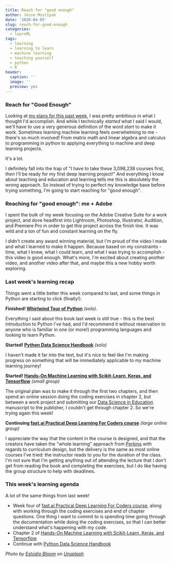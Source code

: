 ```yaml
---
title: Reach for "good enough"
author: Jesse Mostipak
date: '2020-04-05'
slug: reach-for-good-enough
categories:
  - learnML
tags:
  - learning
  - learning to learn
  - machine learning
  - teaching yourself
  - python
  - R
header:
  caption: ''
  image: ''
  preview: yes
---
```


### Reach for "Good Enough"
Looking at <a href="https://www.jessemaegan.com/post/finding-your-just-right-learning-resources/" target="_blank">my plans for this past week</a>, I was pretty ambitious in what I thought I'd accomplish. 
And while I technically _started_ what I said I would, we'll have to use a very generous definition of the word _start_ to make it work.
Sometimes learning machine learning feels overwhelming to me - there's so much involved! From matrix math and linear algebra and calculus to programming in python to applying everything to machine and deep learning projects.

It's a lot. 

I definitely fall into the trap of "I have to take these 3,098,238 courses first, _then_ I'll be ready for my first deep learning project!" 
And everything I know about teaching and education and learning tells me this is absolutely the wrong approach.
So instead of trying to perfect my knowledge base before trying something, I'm going to start reaching for "good enough".

### Reaching for "good enough": me + Adobe
I spent the bulk of my week focusing on the Adobe Creative Suite for a work project, and dove headfirst into Lightroom, Photoshop, Illustrator, Audition, and Premiere Pro in order to get this project across the finish line. 
It was wild and a ton of fun and constant learning on the fly.

I didn't create any award winning material, but I'm proud of the video I made and what I learned to make it happen.
Because based on my constraints - time, what I knew, what I could learn, and what I was trying to accomplish - this video is good enough.
What's more, I'm excited about creating another video, and another video after that, and maybe this a new hobby worth exploring.

### Last week's learning recap
Things went a little better this week compared to last, and some things in Python are starting to click (finally!).

**Finished! <a href="https://jakevdp.github.io/WhirlwindTourOfPython/" target="_blank">Whirlwind Tour of Python</a>** _(solo)_.

Everything I said about this book last week is still true - this is the best introduction to Python I've had, and I'd recommend it without reservation to anyone who is familiar in one (or more!) programming languages and looking to learn Python.

**Started! <a href="https://jakevdp.github.io/PythonDataScienceHandbook/" target="_blank">Python Data Science Handbook</a>** _(solo)_

I haven't made it far into the text, but it's nice to feel like I'm making progress on something that will be immediately applicable to my machine learning journey!

**Started! <a href="https://www.oreilly.com/library/view/hands-on-machine-learning/9781492032632/" target="_blank">Hands-On Machine Learning with Scikit-Learn, Keras, and Tensorflow</a>** _(small group)_

The original plan was to make it through the first two chapters, and then spend an online session doing the coding exercises in chapter 2, but between a work project and submitting our <a href="https://datascienceineducation.com/" target="_blank">Data Science in Education</a> manuscript to the publisher, I couldn't get through chapter 2.
So we're trying again this week!

**Continuing <a href="https://course.fast.ai/" target="_blank">fast.ai Practical Deep Learning For Coders course</a>** _(large online group)_

I appreciate the way that the content in the course is designed, and that the creators have taken the "whole learning" approach from <a href="https://www.goodreads.com/book/show/4116086-making-learning-whole" target="_blank">Perkins</a> with regards to curriculum design, but the delivery is the same as most online courses I've tried: the instructor reads to you for the duration of the class.
I'm not sure that I'm getting anything out of attending the lecture that I don't get from reading the book and completing the exercises, but I do like having the group structure to help with deadlines.

### This week's learning agenda
A lot of the same things from last week!

- Week four of <a href="https://course.fast.ai/" target="_blank">fast.ai Practical Deep Learning For Coders course</a>, along with working through the coding exercises and end of chapter questions. One thing I want to commit to is spending time going through the documentation while doing the coding exercises, so that I can better understand what's happening with my code.
- Chapter 2 of <a href="https://www.oreilly.com/library/view/hands-on-machine-learning/9781492032632/" target="_blank">Hands-On Machine Learning with Scikit-Learn, Keras, and Tensorflow</a>
- Continue with <a href="https://jakevdp.github.io/PythonDataScienceHandbook/" target="_blank">Python Data Science Handbook</a>

_Photo by <a href="https://unsplash.com/@estudiobloom?utm_source=unsplash&utm_medium=referral&utm_content=creditCopyText">Estúdio Bloom</a> on <a href="https://unsplash.com/s/photos/good-enough?utm_source=unsplash&utm_medium=referral&utm_content=creditCopyText">Unsplash</a>_
